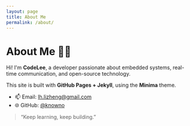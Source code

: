 ```yaml
---
layout: page
title: About Me
permalink: /about/
---
```


# About Me 👨‍💻

Hi! I'm **CodeLee**, a developer passionate about embedded systems, real-time communication, and open-source technology.

This site is built with **GitHub Pages + Jekyll**, using the **Minima** theme.

- 📫 Email: [lh.lizheng@gmail.com](mailto:lh.lizheng@gmail.com)
- 🌐 GitHub: [@knowno](https://github.com/knowno)

> “Keep learning, keep building.”
